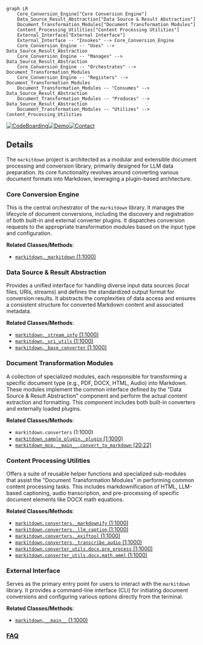 ```mermaid
graph LR
    Core_Conversion_Engine["Core Conversion Engine"]
    Data_Source_Result_Abstraction["Data Source & Result Abstraction"]
    Document_Transformation_Modules["Document Transformation Modules"]
    Content_Processing_Utilities["Content Processing Utilities"]
    External_Interface["External Interface"]
    External_Interface -- "Invokes" --> Core_Conversion_Engine
    Core_Conversion_Engine -- "Uses" --> Data_Source_Result_Abstraction
    Core_Conversion_Engine -- "Manages" --> Data_Source_Result_Abstraction
    Core_Conversion_Engine -- "Orchestrates" --> Document_Transformation_Modules
    Core_Conversion_Engine -- "Registers" --> Document_Transformation_Modules
    Document_Transformation_Modules -- "Consumes" --> Data_Source_Result_Abstraction
    Document_Transformation_Modules -- "Produces" --> Data_Source_Result_Abstraction
    Document_Transformation_Modules -- "Utilizes" --> Content_Processing_Utilities
```

[![CodeBoarding](https://img.shields.io/badge/Generated%20by-CodeBoarding-9cf?style=flat-square)](https://github.com/CodeBoarding/GeneratedOnBoardings)[![Demo](https://img.shields.io/badge/Try%20our-Demo-blue?style=flat-square)](https://www.codeboarding.org/demo)[![Contact](https://img.shields.io/badge/Contact%20us%20-%20contact@codeboarding.org-lightgrey?style=flat-square)](mailto:contact@codeboarding.org)

## Details

The `markitdown` project is architected as a modular and extensible document processing and conversion library, primarily designed for LLM data preparation. Its core functionality revolves around converting various document formats into Markdown, leveraging a plugin-based architecture.

### Core Conversion Engine
This is the central orchestrator of the `markitdown` library. It manages the lifecycle of document conversions, including the discovery and registration of both built-in and external converter plugins. It dispatches conversion requests to the appropriate transformation modules based on the input type and configuration.


**Related Classes/Methods**:

- <a href="https://github.com/microsoft/markitdown/packages/markitdown/src/markitdown/_markitdown.py#L1-L1000" target="_blank" rel="noopener noreferrer">`markitdown._markitdown` (1:1000)</a>


### Data Source & Result Abstraction
Provides a unified interface for handling diverse input data sources (local files, URIs, streams) and defines the standardized output format for conversion results. It abstracts the complexities of data access and ensures a consistent structure for converted Markdown content and associated metadata.


**Related Classes/Methods**:

- <a href="https://github.com/microsoft/markitdown/packages/markitdown/src/markitdown/_stream_info.py#L1-L1000" target="_blank" rel="noopener noreferrer">`markitdown._stream_info` (1:1000)</a>
- <a href="https://github.com/microsoft/markitdown/packages/markitdown/src/markitdown/_uri_utils.py#L1-L1000" target="_blank" rel="noopener noreferrer">`markitdown._uri_utils` (1:1000)</a>
- <a href="https://github.com/microsoft/markitdown/packages/markitdown/src/markitdown/_base_converter.py#L1-L1000" target="_blank" rel="noopener noreferrer">`markitdown._base_converter` (1:1000)</a>


### Document Transformation Modules
A collection of specialized modules, each responsible for transforming a specific document type (e.g., PDF, DOCX, HTML, Audio) into Markdown. These modules implement the common interface defined by the "Data Source & Result Abstraction" component and perform the actual content extraction and formatting. This component includes both built-in converters and externally loaded plugins.


**Related Classes/Methods**:

- `markitdown.converters` (1:1000)
- <a href="https://github.com/microsoft/markitdown/packages/markitdown-sample-plugin/src/markitdown_sample_plugin/_plugin.py#L1-L1000" target="_blank" rel="noopener noreferrer">`markitdown_sample_plugin._plugin` (1:1000)</a>
- <a href="https://github.com/microsoft/markitdown/packages/markitdown-mcp/src/markitdown_mcp/__main__.py#L20-L22" target="_blank" rel="noopener noreferrer">`markitdown_mcp.__main__.convert_to_markdown` (20:22)</a>


### Content Processing Utilities
Offers a suite of reusable helper functions and specialized sub-modules that assist the "Document Transformation Modules" in performing common content processing tasks. This includes markdownification of HTML, LLM-based captioning, audio transcription, and pre-processing of specific document elements like DOCX math equations.


**Related Classes/Methods**:

- <a href="https://github.com/microsoft/markitdown/packages/markitdown/src/markitdown/converters/_markdownify.py#L1-L1000" target="_blank" rel="noopener noreferrer">`markitdown.converters._markdownify` (1:1000)</a>
- <a href="https://github.com/microsoft/markitdown/packages/markitdown/src/markitdown/converters/_llm_caption.py#L1-L1000" target="_blank" rel="noopener noreferrer">`markitdown.converters._llm_caption` (1:1000)</a>
- <a href="https://github.com/microsoft/markitdown/packages/markitdown/src/markitdown/converters/_exiftool.py#L1-L1000" target="_blank" rel="noopener noreferrer">`markitdown.converters._exiftool` (1:1000)</a>
- <a href="https://github.com/microsoft/markitdown/packages/markitdown/src/markitdown/converters/_transcribe_audio.py#L1-L1000" target="_blank" rel="noopener noreferrer">`markitdown.converters._transcribe_audio` (1:1000)</a>
- <a href="https://github.com/microsoft/markitdown/packages/markitdown/src/markitdown/converter_utils/docx/pre_process.py#L1-L1000" target="_blank" rel="noopener noreferrer">`markitdown.converter_utils.docx.pre_process` (1:1000)</a>
- <a href="https://github.com/microsoft/markitdown/packages/markitdown/src/markitdown/converter_utils/docx/math/omml.py#L1-L1000" target="_blank" rel="noopener noreferrer">`markitdown.converter_utils.docx.math.omml` (1:1000)</a>


### External Interface
Serves as the primary entry point for users to interact with the `markitdown` library. It provides a command-line interface (CLI) for initiating document conversions and configuring various options directly from the terminal.


**Related Classes/Methods**:

- <a href="https://github.com/microsoft/markitdown/packages/markitdown/src/markitdown/__main__.py#L1-L1000" target="_blank" rel="noopener noreferrer">`markitdown.__main__` (1:1000)</a>




### [FAQ](https://github.com/CodeBoarding/GeneratedOnBoardings/tree/main?tab=readme-ov-file#faq)